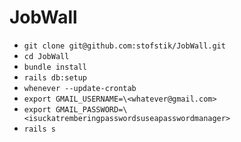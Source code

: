 # JobWall

- ```git clone git@github.com:stofstik/JobWall.git```
- ```cd JobWall```
- ```bundle install```
- ```rails db:setup```  
- ```whenever --update-crontab```
- ```export GMAIL_USERNAME=\<whatever@gmail.com>```
- ```export GMAIL_PASSWORD=\<isuckatremberingpasswordsuseapasswordmanager>```
- ```rails s```
